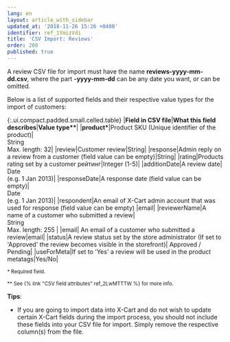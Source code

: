 ```yaml
---
lang: en
layout: article_with_sidebar
updated_at: '2018-11-26 15:26 +0400'
identifier: ref_1YmizVdi
title: 'CSV Import: Reviews'
order: 200
published: true
---
```

A review CSV file for import must have the name **reviews-yyyy-mm-dd.csv**, where the part **-yyyy-mm-dd** can be any date you want, or can be omitted.

Below is a list of supported fields and their respective value types for the import of customers:

{:.ui.compact.padded.small.celled.table} 
|**Field in CSV file**|**What this field describes**|<strong>Value type**</strong>|
|<strong>product*</strong>|Product SKU (Unique identifier of the product)|<br>String<br>Max. length: 32|
|review|Customer review|String|
|response|Admin reply on a review from a customer (field value can be empty)|String|
|rating|Products rating set by a customer рейтинг|Integer (1-5)|
|additionDate|A review date|<br>Date <br>(e.g. 1 Jan 2013)|
|responseDate|A response date (field value can be empty)|<br>Date <br> (e.g. 1 Jan 2013)|
|respondent|An email of X-Cart admin account that was used for response (field value can be empty) |email|
|reviewerName|A name of a customer who submitted a review|<br> String <br> Max. length: 255 |
|email| An email of a customer who submitted a review|email|
|status|A review status set by the store administrator (If set to 'Approved' the review becomes visible in the storefront)| Approved / Pending|
|useForMeta|If set to 'Yes' a review will be used in the product metatags|Yes/No|

<sub>* Required field.</sub>

<sub>** See {% link "CSV field attributes" ref_2LwMTTTW %} for more info.</sub>

**Tips**:

* If you are going to import data into X-Cart and do not wish to update certain X-Cart fields during the import process, you should not include these fields into your CSV file for import. Simply remove the respective column(s) from the file.
